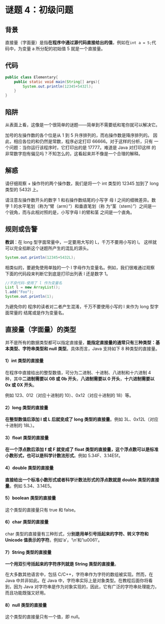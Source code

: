 # 谜题 4：初级问题  

## 背景

直接量（字面量）是指**在程序中通过源代码直接给出的值**，例如在`int a = 5;`代码中，为变量 a 所分配的初始值 5 就是一个直接量。

## 代码

```java
public class Elementary{
    public static void main(String[] args){
        System.out.println(12345+5432l);
    }
}  
```

## 陷阱

从表面上看，这像是一个很简单的谜题——简单到不需要纸和笔你就可以解决它。

加号的左操作数的各个位是从 1 到 5 升序排列的，而右操作数是降序排列的。 因此，相应各位的和仍然是常数，程序必定打印 66666。对于这样的分析，只有 一个问题：当你运行该程序时，它打印出的是 17777。难道是 Java 对打印这样 的非常数字抱有偏见吗？不知怎么的，这看起来并不像是一个合理的解释。  

## 解惑

请仔细观察 + 操作符的两个操作数，我们是将一个 int 类型的 12345 加到了 long 类型的 5432l 上。

请注意左操作数开头的数字 1 和右操作数结尾的小写字 母 l 之间的细微差异。数字 1 的水平笔划（称为“臂（arm）”）和垂直笔划（称 为“茎（stem）”）之间是一个锐角，而与此相对照的是，小写字母 l 的臂和茎 之间是一个直角。 

## 规则或告警

**教训**：在 long 型字面常量中，一定要用大写的 L，千万不要用小写的 l。 这样就可以完全掐断这个谜题所产生的混乱的源头。 

```java
System.out.println(12345+5432L); 
```

相类似的，要避免使用单独的一个 l 字母作为变量名。例如，我们很难通过观察 下面的代码段来判断它到底是打印出列表 l 还是数字 1。 

```java
//不良代码-使用了 l 作为变量名 
List l = new ArrayList(); 
l.add("Foo"); 
System.out.println(1); 
```

为避免你的 程序的读者对二者产生混淆，千万不要使用小写的 l 来作为 long 型字面常量的 结尾或是作为变量名。

## 直接量（字面量）的类型

并不是所有的数据类型都可以指定直接量，**能指定直接量的通常只有三种类型：基本类型、字符串类型和 null 类型**。具体而言，Java 支持如下 8 种类型的直接量。

#### 1）int 类型的直接量

在程序中直接给出的整型数值，可分为二进制、十进制、八进制和十六进制 4 种，其中**二进制需要以 0B 或 0b 开头**，**八进制需要以 0 开头**，**十六进制需要以 0x 或 0X 开头**。

例如 123、012（对应十进制的 10）、0x12（对应十进制的 18）等。

#### 2）long 类型的直接量

**在整型数值后添加 l 或 L 后就变成了 long 类型的直接量**。例如 3L、0x12L（对应十进制的 18L）。

#### 3）float 类型的直接量

**在一个浮点数后添加 f 或 F 就变成了 float 类型的直接量，这个浮点数可以是标准小数形式，也可以是科学计数法形式**。例如 5.34F、3.14E5f。

#### 4）double 类型的直接量

**直接给出一个标准小数形式或者科学计数法形式的浮点数就是 double 类型的直接量**。例如 5.34、3.14E5。

#### 5）boolean 类型的直接量

这个类型的直接量只有 true 和 false。

#### 6）char 类型的直接量

char 类型的直接量有三种形式，分**别是用单引号括起来的字符、转义字符和 Unicode 值表示的字符**。例如‘a’，‘\n’和‘\u0061’。

#### 7）String 类型的直接量

**一个用双引号括起来的字符序列就是 String 类型的直接量**。

在大多数其他语言中，包括 C/C++，字符串作为字符的数组被实现。然而，在 Java 中并非如此。在 Java 中，字符串实际上是对象类型。在教程后面你将看到，因为 Java 对字符串是作为对象实现的，因此，它有广泛的字符串处理能力，而且功能既强又好用。

#### 8）null 类型的直接量

这个类型的直接量只有一个值，即 null。

